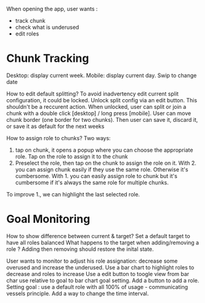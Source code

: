 When opening the app, user wants :
- track chunk
- check what is underused
- edit roles

# Chunk Tracking

Desktop: display current week.
Mobile: display current day. Swip to change date

How to edit default splitting? To avoid inadvertency edit current split configuration, it could be locked.
Unlock split config via an edit button. This shouldn't be a reccurent action.
When unlocked, user can split or join a chunk with a double click [desktop] / long press [mobile]. User can move chunk border (one border for two chunks). Then user can save it, discard it, or save it as default for the next weeks

How to assign role to chunks? Two ways:
1. tap on chunk, it opens a popup where you can choose the appropriate role. Tap on the role to assign it to the chunk
2. Preselect the role, then tap on the chunk to assign the role on it.
With 2. you can assign chunk easily if they use the same role. Otherwise it's cumbersome.
With 1. you can easily assign role to chunk but it's cumbersome if it's always the same role for multiple chunks.

To improve 1., we can highlight the last selected role.

# Goal Monitoring

How to show difference between current & target?
Set a default target to have all roles balanced
What happens to the target when adding/removing a role ? Adding then removing should restore the inital state.

User wants to monitor to adjust his role assignation: decrease some overused and increase the underused.
Use a bar chart to highlight roles to decrease and roles to increase
Use a edit button to toogle view from bar char use relative to goal to bar chart goal setting. Add a button to add a role.
Setting goal : use a default role with all 100% of usage - communicating vessels principle.
Add a way to change the time interval.
